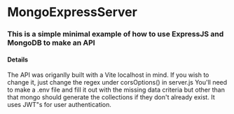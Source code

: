 # MongoExpressServer
### This is a simple minimal example of how to use ExpressJS and MongoDB to make an API

#### Details

The API was origanlly built with a Vite localhost in mind. If you wish to change it, just change the regex under corsOptions() in server.js You'll need to make a .env file and fill it out with the missing data criteria but other than that mongo should generate the collections if they don't already exist. It uses JWT"s for user authentication. 

